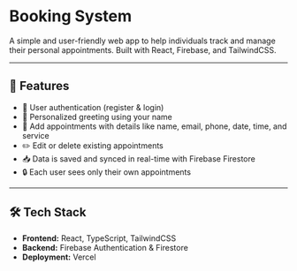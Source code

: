 # Booking System

A simple and user-friendly web app to help individuals track and manage their personal appointments. Built with React, Firebase, and TailwindCSS.

---

## 🚀 Features

- 🔐 User authentication (register & login)
- 👋 Personalized greeting using your name
- 📆 Add appointments with details like name, email, phone, date, time, and service
- ✏️ Edit or delete existing appointments
- 📥 Data is saved and synced in real-time with Firebase Firestore
- 🔒 Each user sees only their own appointments

---

## 🛠️ Tech Stack

- **Frontend:** React, TypeScript, TailwindCSS
- **Backend:** Firebase Authentication & Firestore
- **Deployment:** Vercel 






